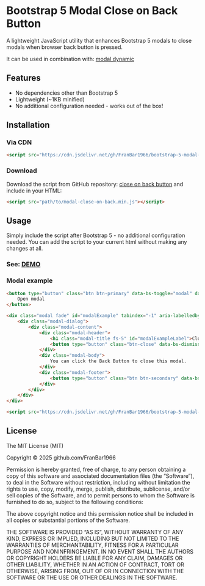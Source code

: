 # Bootstrap 5 Modal Close on Back Button

A lightweight JavaScript utility that enhances Bootstrap 5 modals to close modals when browser back button is pressed.

It can be used in combination with: [modal dynamic](https://github.com/FranBar1966/bootstrap-5-modal-dynamic)

## Features

- No dependencies other than Bootstrap 5
- Lightweight (~1KB minified)
- No additional configuration needed - works out of the box!

## Installation

### Via CDN

```html
<script src="https://cdn.jsdelivr.net/gh/FranBar1966/bootstrap-5-modal-close-on-back@master/src/modal-close-on-back.min.js"></script>
```

### Download

Download the script from GitHub repository: [close on back button](https://github.com/FranBar1966/bootstrap-5-modal-close-on-back) and include in your HTML:

```html
<script src="path/to/modal-close-on-back.min.js"></script>
```

## Usage

Simply include the script after Bootstrap 5 - no additional configuration needed. You can add the script to your current html without making any changes at all.

### See: [DEMO](https://franbar1966.github.io/bootstrap-5-modal-dynamic/example/)

### Modal example

```html
<button type="button" class="btn btn-primary" data-bs-toggle="modal" data-bs-target="#modalExample" >
    Open modal
</button>

<div class="modal fade" id="modalExample" tabindex="-1" aria-labelledby="modalExampleLabel" aria-hidden="true">
    <div class="modal-dialog">
        <div class="modal-content">
            <div class="modal-header">
                <h1 class="modal-title fs-5" id="modalExampleLabel">Close modal on back button</h1>
                <button type="button" class="btn-close" data-bs-dismiss="modal" aria-label="Close"></button>
            </div>
            <div class="modal-body">
                You can click the Back Button to close this modal.
            </div>
            <div class="modal-footer">
                <button type="button" class="btn btn-secondary" data-bs-dismiss="modal">Close</button>
            </div>
        </div>
    </div>
</div>

<script src="https://cdn.jsdelivr.net/gh/FranBar1966/bootstrap-5-modal-close-on-back@master/src/modal-close-on-back.min.js"></script>
```

## License

The MIT License (MIT)

Copyright © 2025 github.com/FranBar1966

Permission is hereby granted, free of charge, to any person obtaining a copy of this software and associated documentation files (the “Software”), to deal in the Software without restriction, including without limitation the rights to use, copy, modify, merge, publish, distribute, sublicense, and/or sell copies of the Software, and to permit persons to whom the Software is furnished to do so, subject to the following conditions:

The above copyright notice and this permission notice shall be included in all copies or substantial portions of the Software.

THE SOFTWARE IS PROVIDED “AS IS”, WITHOUT WARRANTY OF ANY KIND, EXPRESS OR IMPLIED, INCLUDING BUT NOT LIMITED TO THE WARRANTIES OF MERCHANTABILITY, FITNESS FOR A PARTICULAR PURPOSE AND NONINFRINGEMENT. IN NO EVENT SHALL THE AUTHORS OR COPYRIGHT HOLDERS BE LIABLE FOR ANY CLAIM, DAMAGES OR OTHER LIABILITY, WHETHER IN AN ACTION OF CONTRACT, TORT OR OTHERWISE, ARISING FROM, OUT OF OR IN CONNECTION WITH THE SOFTWARE OR THE USE OR OTHER DEALINGS IN THE SOFTWARE.
